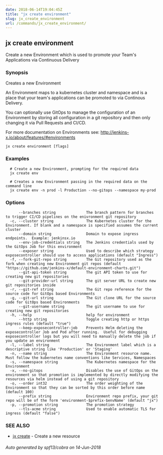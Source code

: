 ```yaml
---
date: 2018-06-14T19:04:45Z
title: "jx create environment"
slug: jx_create_environment
url: /commands/jx_create_environment/
---
```

## jx create environment

Create a new Environment which is used to promote your Team's Applications via Continuous Delivery

### Synopsis

Creates a new Environment
  
An Environment maps to a kubernetes cluster and namespace and is a place that your team's applications can be promoted to via Continous Delivery. 

You can optionally use GitOps to manage the configuration of an Environment by storing all configuration in a git repository and then only changing it via Pull Requests and CI/CD. 

For more documentation on Environments see: http://jenkins-x.io/about/features/#environments

```
jx create environment [flags]
```

### Examples

```
  # Create a new Environment, prompting for the required data
  jx create env
  
  # Creates a new Environment passing in the required data on the command line
  jx create env -n prod -l Production --no-gitops --namespace my-prod
```

### Options

```
      --branches string              The branch pattern for branches to trigger CI/CD pipelines on the enivronment git repository
  -c, --cluster string               The Kubernetes cluster for the Environment. If blank and a namespace is specified assumes the current cluster
      --domain string                Domain to expose ingress endpoints.  Example: jenkinsx.io
      --env-job-credentials string   The Jenkins credentials used by the GitOps Job for this environment
      --exposer string               Used to describe which strategy exposecontroller should use to access applications (default "Ingress")
  -f, --fork-git-repo string         The Git repository used as the fork when creating new Environment git repos (default "https://github.com/jenkins-x/default-environment-charts.git")
      --git-api-token string         The git API token to use for creating new git repositories
      --git-provider-url string      The git server URL to create new git repositories inside
  -r, --git-ref string               The Git repo reference for the source code for GitOps based Environments
  -g, --git-url string               The Git clone URL for the source code for GitOps based Environments
      --git-username string          The git username to use for creating new git repositories
  -h, --help                         help for environment
      --http string                  Toggle creating http or https ingress rules (default "true")
      --keep-exposecontroller-job    Prevents Helm deleting the exposecontroller Job and Pod after running.  Useful for debugging exposecontroller logs but you will need to manually delete the job if you update an environment
  -l, --label string                 The Environment label which is a descriptive string like 'Production' or 'Staging'
  -n, --name string                  The Environment resource name. Must follow the kubernetes name conventions like Services, Namespaces
  -s, --namespace string             The Kubernetes namespace for the Environment
  -x, --no-gitops                    Disables the use of GitOps on the environment so that promotion is implemented by directly modifying the resources via helm instead of using a git repository
  -o, --order int32                  The order weighting of the Environment so that they can be sorted by this order before name (default 100)
      --prefix string                Environment repo prefix, your git repo will be of the form 'environment-$prefix-$envName' (default "jx")
  -p, --promotion string             The promotion strategy
      --tls-acme string              Used to enable automatic TLS for ingress (default "false")
```

### SEE ALSO

* [jx create](/commands/jx_create/)	 - Create a new resource

###### Auto generated by spf13/cobra on 14-Jun-2018
